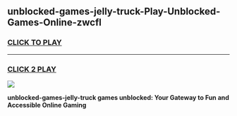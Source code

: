 
## unblocked-games-jelly-truck-Play-Unblocked-Games-Online-zwcfl
<h3>
<a href="https://premium76.site?title=unblocked-games-jelly-truck&ref=25A">CLICK TO PLAY</a></h3>
<hr>

<h3>
<a href="https://premium76.site?title=unblocked-games-jelly-truck&ref=25A">CLICK 2 PLAY</a>
  
</h3>

<a href="https://premium76.site?title=unblocked-games-jelly-truck&ref=25A"><img src="https://clearcache.store/games.png"></a>


**unblocked-games-jelly-truck games unblocked: Your Gateway to Fun and Accessible Online Gaming**
